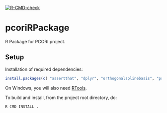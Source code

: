 
[![R-CMD-check](https://github.com/UofUEpi/pcoriRpackage/actions/workflows/r.yml/badge.svg)](https://github.com/UofUEpi/pcoriRpackage/actions/workflows/r.yml)

# pcoriRPackage

R Package for PCORI project.

## Setup

Installation of required dependencies:

``` r
install.packages(c( "assertthat", "dplyr", "orthogonalsplinebasis", "pracma", "purrr", "Rcpp", "rlang", "roxygen2", "tibble", "tidyr" ))
```

On Windows, you will also need
[RTools](https://cran.r-project.org/bin/windows/Rtools/).

To build and install, from the project root directory, do:

```sh
R CMD INSTALL .
```
